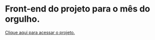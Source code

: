# Front-end do projeto para o mês do orgulho.

[Clique aqui para acessar o projeto.](https://front-end-mes-do-orgulho.vercel.app/)
